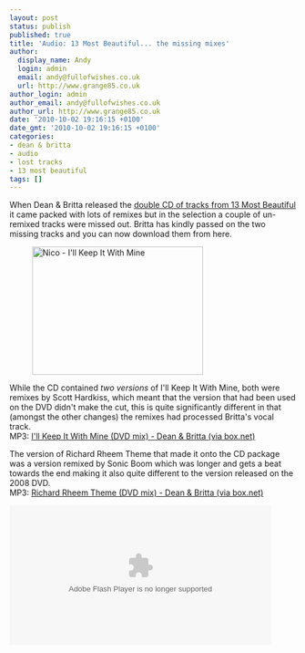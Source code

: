```yaml
---
layout: post
status: publish
published: true
title: 'Audio: 13 Most Beautiful... the missing mixes'
author:
  display_name: Andy
  login: admin
  email: andy@fullofwishes.co.uk
  url: http://www.grange85.co.uk
author_login: admin
author_email: andy@fullofwishes.co.uk
author_url: http://www.grange85.co.uk
date: '2010-10-02 19:16:15 +0100'
date_gmt: '2010-10-02 19:16:15 +0100'
categories:
- dean & britta
- audio
- lost tracks
- 13 most beautiful
tags: []
---
```

<p>When Dean & Britta released the <a href="/database/release/13-most-beautiful-songs-for-andy-warhols-screen-tests/">double CD of tracks from 13 Most Beautiful</a> it came packed with lots of remixes but in the selection a couple of un-remixed tracks were missed out. Britta has kindly passed on the two missing tracks and you can now download them from here.</p>
<p><figure class="caption alignright" width="300" caption="Nico - I\'ll Keep It With Mine"><img src="http://www.fullofwishes.co.uk/wp/wp-content/uploads/2010/10/nico-13mostbeautiful-300x225.jpg" alt="Nico - I&#039;ll Keep It With Mine" title="nico-13mostbeautiful" width="300" height="225" class="size-medium wp-image-2082" /><figcaption class="caption-text"></figcaption></figure>
<p>While the CD contained <em>two versions</em> of I'll Keep It With Mine, both were remixes by Scott Hardkiss, which meant that the version that had been used on the DVD didn't make the cut, this is quite significantly different in that (amongst the other changes) the remixes had processed Britta's vocal track.<br/>MP3: <a href="http://www.box.net/shared/p8dmvbhldc">I'll Keep It With Mine (DVD mix) - Dean & Britta (via box.net)</a></p>
<p>The version of Richard Rheem Theme that made it onto the CD package was a version remixed by Sonic Boom which was longer and gets a beat towards the end making it also quite different to the version released on the 2008 DVD.<br/>MP3: <a href="http://www.box.net/shared/m55pzcso4c">Richard Rheem Theme (DVD mix) - Dean & Britta (via box.net)</a></p>
<p><embed class="aligncenter" src="http://www.box.net//static/flash/box_explorer.swf?widget_hash=apo4g7cxik&v=0&cl=0" width="460" height="245" wmode="transparent" type="application/x-shockwave-flash"></embed></p>
